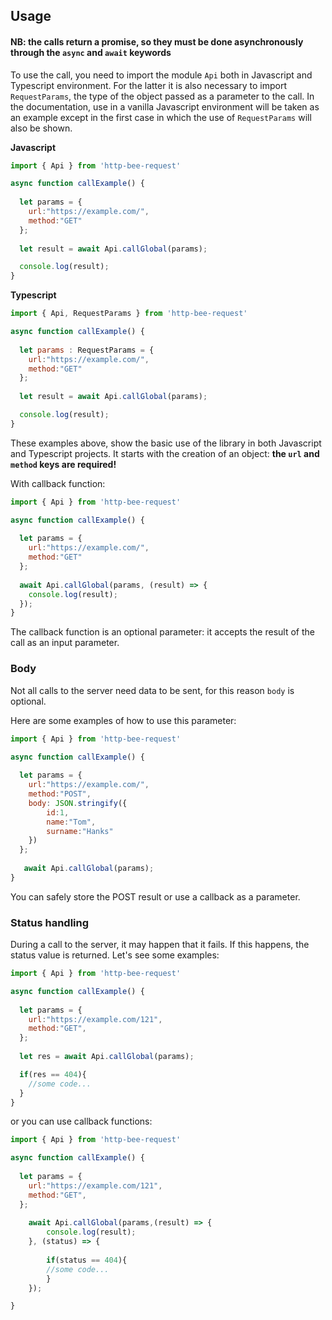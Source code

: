 
## Usage

#### NB: the calls return a promise, so they must be done asynchronously through the ```async``` and ```await``` keywords

To use the call, you need to import the module ```Api``` both in Javascript and Typescript environment.
For the latter it is also necessary to import ```RequestParams```, the type of the object passed as a parameter to the call.
In the documentation, use in a vanilla Javascript environment will be taken as an example  except in the first case in which the use of ```RequestParams``` will also be shown.

**Javascript**
```javascript
import { Api } from 'http-bee-request'

async function callExample() {
  
  let params = {
    url:"https://example.com/",
    method:"GET"
  };
  
  let result = await Api.callGlobal(params);

  console.log(result);
}
```

**Typescript**
```javascript
import { Api, RequestParams } from 'http-bee-request'

async function callExample() {
  
  let params : RequestParams = {
    url:"https://example.com/",
    method:"GET"
  };
  
  let result = await Api.callGlobal(params);

  console.log(result);
}
```
These examples above, show the basic use of the library in both Javascript and Typescript projects.
It starts with the creation of an object: **the `url` and ```method``` keys are required!**


With callback function:
```javascript
import { Api } from 'http-bee-request'

async function callExample() {
  
  let params = {
    url:"https://example.com/",
    method:"GET"
  };
  
  await Api.callGlobal(params, (result) => {
    console.log(result);
  });
}
```


The callback function is an optional parameter: it accepts the result of the call as an input parameter.

### Body

Not all calls to the server need data to be sent, for this reason `body` is optional.

Here are some examples of how to use this parameter:

```javascript
import { Api } from 'http-bee-request'

async function callExample() {
  
  let params = {
    url:"https://example.com/",
    method:"POST",
    body: JSON.stringify({
        id:1,
        name:"Tom",
        surname:"Hanks"
    })
  };
  
   await Api.callGlobal(params);
}
```

You can safely store the POST result or use a callback as a parameter.

### Status handling

During a call to the server, it may happen that it fails.
If this happens, the status value is returned.
Let's see some examples:


```javascript
import { Api } from 'http-bee-request'

async function callExample() {
  
  let params = {
    url:"https://example.com/121",
    method:"GET",
  };
  
  let res = await Api.callGlobal(params);

  if(res == 404){
    //some code...
  }
}
```



or you can use callback functions:


```javascript
import { Api } from 'http-bee-request'

async function callExample() {
  
  let params = {
    url:"https://example.com/121",
    method:"GET",
  };
  
    await Api.callGlobal(params,(result) => {
        console.log(result);
    }, (status) => {
        
        if(status == 404){
        //some code...
        }
    });

}
```
